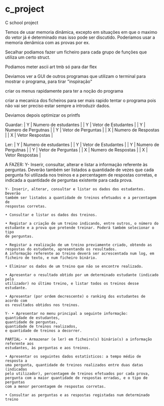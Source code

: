 # c_project
C school project

Temos de usar memoria dinâmica, excepto em situações em que o maximo do vetor já é determinado mas isso pode ser discutido.
Poderiamos usar a memoria denâmica com as provas por ex.

Secalhar podiamos fazer um ficheiro para cada grupo de funções que utiliza um certo struct.

Podiamos meter ascii art tmb só para dar flex

Deviamos ver a GUI de outros programas que utilizam o terminal para mostrar o programa, para tirar "inspiração"

criar os menus rapidamente para ter a noção do programa

criar a mecanica dos ficheiros para ser mais rapido tentar o programa pois não vai ser preciso estar sempre a introduzir dados.

Deviamos depois optimizar os printfs


Guardar:
	| Y | Numero de estudantes |
	| Y | Vetor de Estudantes  |
	| Y | Numero de Pergutnas  |
	| Y | Vetor de Perguntas   |
	| X | Numero de Respostas  |
	| X | Vetor Respostas      |

Ler:
	| Y | Numero de estudantes |
	| Y | Vetor de Estudantes  |
	| Y | Numero de Pergutnas  |
	| Y | Vetor de Perguntas   |
	| X | Numero de Respostas  |
	| X | Vetor Respostas      |



A FAZER:
	Y- Inserir, consultar, alterar e listar a informação referente às perguntas.
	Deverão também ser listados a quantidade de vezes que cada pergunta foi
	utilizada nos treinos e a percentagem de respostas corretas, e indicada
	a quantidade de perguntas existente para cada prova.

	Y- Inserir, alterar, consultar e listar os dados dos estudantes. Deverão
	também ser listados a quantidade de treinos efetuados e a percentagem de
	respostas corretas.

	• Consultar e listar os dados dos treinos.

	• Registar a criação de um treino indicando, entre outros, o número do
	estudante e a prova que pretende treinar. Poderá também selecionar o tipo
	de perguntas.

	• Registar a realização de um treino previamente criado, obtendo as
	respostas do estudante, apresentando os resultados.
	A informação referente ao treino deverá ser acrescentada num log, em
	ficheiro de texto, e num ficheiro binário.

	• Eliminar os dados de um treino que não se encontre realizado.

	• Apresentar o resultado obtido por um determinado estudante (indicado pelo
	utilizador) no último treino, e listar todos os treinos desse estudante.

	• Apresentar (por ordem decrescente) o ranking dos estudantes de acordo com
	os resultados obtidos nos treinos.

	Y- • Apresentar no menu principal a seguinte informação:
	quantidade de estudantes,
	quantidade de perguntas,
	quantidade de treinos realizados,
	e quantidade de treinos a decorrer.

	PARTIAL- • Armazenar (e ler) em ficheiro(s) binário(s) a informação referente aos
	estudantes, às perguntas e aos treinos.

	• Apresentar os seguintes dados estatísticos: a tempo médio de resposta a
	uma pergunta, quantidade de treinos realizados entre duas datas (indicadas
	pelo utilizador), percentagem de treinos efetuados por cada prova,
	pergunta com a maior quantidade de respostas erradas, e o tipo de perguntas
	com a menor percentagem de respostas corretas.

	• Consultar as perguntas e as respostas registadas num determinado treino

